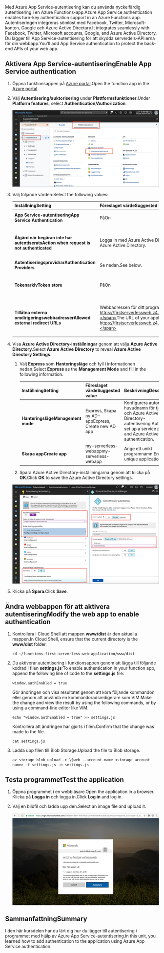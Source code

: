 <span data-ttu-id="2b404-101">Med Azure App Service-autentisering kan du använda nyckelfärdig autentisering i en Azure Functions-app.</span><span class="sxs-lookup"><span data-stu-id="2b404-101">Azure App Service authentication enables turn-key authentication support in an Azure Functions app.</span></span> <span data-ttu-id="2b404-102">Autentiseringen integreras sömlöst med Facebook, Twitter, Microsoft-konton, Google och Azure Active Directory.</span><span class="sxs-lookup"><span data-stu-id="2b404-102">It integrates seamlessly with Facebook, Twitter, Microsoft accounts, Google, and Azure Active Directory.</span></span> <span data-ttu-id="2b404-103">Du lägger till App Service-autentisering för att skydda serverdels-API:erna för din webbapp.</span><span class="sxs-lookup"><span data-stu-id="2b404-103">You'll add App Service authentication to protect the back-end APIs of your web app.</span></span>

## <a name="enable-app-service-authentication"></a><span data-ttu-id="2b404-104">Aktivera App Service-autentisering</span><span class="sxs-lookup"><span data-stu-id="2b404-104">Enable App Service authentication</span></span>

1. <span data-ttu-id="2b404-105">Öppna funktionsappen på [Azure portal](https://portal.azure.com/?azure-portal=true).</span><span class="sxs-lookup"><span data-stu-id="2b404-105">Open the function app in the [Azure portal](https://portal.azure.com/?azure-portal=true).</span></span>

1. <span data-ttu-id="2b404-106">Välj **Autentisering/auktorisering** under **Plattformsfunktioner**.</span><span class="sxs-lookup"><span data-stu-id="2b404-106">Under **Platform features**, select **Authentication/Authorization**.</span></span>

    ![Välja autentisering och auktorisering](../media/6-authorization.jpg)

1. <span data-ttu-id="2b404-108">Välj följande värden:</span><span class="sxs-lookup"><span data-stu-id="2b404-108">Select the following values:</span></span>
    
    | <span data-ttu-id="2b404-109">Inställning</span><span class="sxs-lookup"><span data-stu-id="2b404-109">Setting</span></span>      |  <span data-ttu-id="2b404-110">Föreslaget värde</span><span class="sxs-lookup"><span data-stu-id="2b404-110">Suggested value</span></span>   | <span data-ttu-id="2b404-111">Beskrivning</span><span class="sxs-lookup"><span data-stu-id="2b404-111">Description</span></span>                                        |
    | --- | --- | ---|
    | <span data-ttu-id="2b404-112">**App Service-autentisering**</span><span class="sxs-lookup"><span data-stu-id="2b404-112">**App Service Authentication**</span></span> | <span data-ttu-id="2b404-113">På</span><span class="sxs-lookup"><span data-stu-id="2b404-113">On</span></span> | <span data-ttu-id="2b404-114">Aktivera autentisering.</span><span class="sxs-lookup"><span data-stu-id="2b404-114">Enable authentication.</span></span> |
    | <span data-ttu-id="2b404-115">**Åtgärd när begäran inte har autentiserats**</span><span class="sxs-lookup"><span data-stu-id="2b404-115">**Action when request is not authenticated**</span></span> | <span data-ttu-id="2b404-116">Logga in med Azure Active Directory.</span><span class="sxs-lookup"><span data-stu-id="2b404-116">Sign in with Azure Active Directory.</span></span> | <span data-ttu-id="2b404-117">Välj en konfigurerad autentiseringsmetod (se nedan).</span><span class="sxs-lookup"><span data-stu-id="2b404-117">Select a configured authentication method (See below).</span></span> |
    | <span data-ttu-id="2b404-118">**Autentiseringsprovidrar**</span><span class="sxs-lookup"><span data-stu-id="2b404-118">**Authentication Providers**</span></span> | <span data-ttu-id="2b404-119">Se nedan.</span><span class="sxs-lookup"><span data-stu-id="2b404-119">See below.</span></span> | <span data-ttu-id="2b404-120">Se nedan.</span><span class="sxs-lookup"><span data-stu-id="2b404-120">See below.</span></span> |
    | <span data-ttu-id="2b404-121">**Tokenarkiv**</span><span class="sxs-lookup"><span data-stu-id="2b404-121">**Token store**</span></span> | <span data-ttu-id="2b404-122">På</span><span class="sxs-lookup"><span data-stu-id="2b404-122">On</span></span> | <span data-ttu-id="2b404-123">Tillåt att App Service lagrar och hanterar token.</span><span class="sxs-lookup"><span data-stu-id="2b404-123">Allow App Service to store and manage tokens.</span></span> |
    | <span data-ttu-id="2b404-124">**Tillåtna externa omdirigeringswebbadresser**</span><span class="sxs-lookup"><span data-stu-id="2b404-124">**Allowed external redirect URLs**</span></span> | <span data-ttu-id="2b404-125">Webbadressen för ditt program, till exempel https://firstserverlessweb.z4.web.core.windows.net/.</span><span class="sxs-lookup"><span data-stu-id="2b404-125">The URL of your application, for example https://firstserverlessweb.z4.web.core.windows.net/.</span></span> | <span data-ttu-id="2b404-126">Webbadresser som App Service kan omdirigera till när en användare har autentiserats.</span><span class="sxs-lookup"><span data-stu-id="2b404-126">URLs that App Service is allowed to redirect to, after a user is authenticated.</span></span> |

1. <span data-ttu-id="2b404-127">Visa **Azure Active Directory-inställningar** genom att välja **Azure Active Directory**.</span><span class="sxs-lookup"><span data-stu-id="2b404-127">Select **Azure Active Directory** to reveal **Azure Active Directory Settings**.</span></span>

    1. <span data-ttu-id="2b404-128">Välj **Express** som **Hanteringsläge** och fyll i informationen nedan.</span><span class="sxs-lookup"><span data-stu-id="2b404-128">Select **Express** as the **Management Mode** and fill in the following information.</span></span>
    
        | <span data-ttu-id="2b404-129">Inställning</span><span class="sxs-lookup"><span data-stu-id="2b404-129">Setting</span></span>      |  <span data-ttu-id="2b404-130">Föreslaget värde</span><span class="sxs-lookup"><span data-stu-id="2b404-130">Suggested value</span></span>   | <span data-ttu-id="2b404-131">Beskrivning</span><span class="sxs-lookup"><span data-stu-id="2b404-131">Description</span></span>                                        |
        | --- | --- | ---|
        | <span data-ttu-id="2b404-132">**Hanteringsläge**</span><span class="sxs-lookup"><span data-stu-id="2b404-132">**Management mode**</span></span> | <span data-ttu-id="2b404-133">Express, Skapa ny AD-app</span><span class="sxs-lookup"><span data-stu-id="2b404-133">Express, Create new AD app</span></span> | <span data-ttu-id="2b404-134">Konfigurera automatiskt ett huvudnamn för tjänsten och Azure Active Directory-autentisering.</span><span class="sxs-lookup"><span data-stu-id="2b404-134">Automatically set up a service principal and Azure Active Directory authentication.</span></span> |
        | <span data-ttu-id="2b404-135">**Skapa app**</span><span class="sxs-lookup"><span data-stu-id="2b404-135">**Create app**</span></span> | <span data-ttu-id="2b404-136">my-serverless-webapp</span><span class="sxs-lookup"><span data-stu-id="2b404-136">my-serverless-webapp</span></span> | <span data-ttu-id="2b404-137">Ange ett unikt programnamn.</span><span class="sxs-lookup"><span data-stu-id="2b404-137">Enter a unique application name.</span></span> |
    
    1. <span data-ttu-id="2b404-138">Spara Azure Active Directory-inställningarna genom att klicka på **OK**.</span><span class="sxs-lookup"><span data-stu-id="2b404-138">Click **OK** to save the Azure Active Directory settings.</span></span>

    ![Inställningar för autentisering, auktorisering och Azure Active Directory](../media/6-create-aad.png)


1. <span data-ttu-id="2b404-140">Klicka på **Spara**.</span><span class="sxs-lookup"><span data-stu-id="2b404-140">Click **Save**.</span></span>


## <a name="modify-the-web-app-to-enable-authentication"></a><span data-ttu-id="2b404-141">Ändra webbappen för att aktivera autentisering</span><span class="sxs-lookup"><span data-stu-id="2b404-141">Modify the web app to enable authentication</span></span>

1. <span data-ttu-id="2b404-142">Kontrollera i Cloud Shell att mappen **www/dist** är den aktuella mappen.</span><span class="sxs-lookup"><span data-stu-id="2b404-142">In Cloud Shell, ensure that the current directory is the **www/dist** folder.</span></span>

    ```azurecli
    cd ~/functions-first-serverless-web-application/www/dist
    ```

1. <span data-ttu-id="2b404-143">Du aktiverar autentisering i funktionsappen genom att lägga till följande kodrad i filen **settings.js**:</span><span class="sxs-lookup"><span data-stu-id="2b404-143">To enable authentication in your function app, append the following line of code to the **settings.js** file:</span></span>

    `window.authEnabled = true`

    <span data-ttu-id="2b404-144">Gör ändringen och visa resultatet genom att köra följande kommandon eller genom att använda en kommandoradsredigerare som VIM.</span><span class="sxs-lookup"><span data-stu-id="2b404-144">Make the change and view the result by using the following commands, or by using a command-line editor like VIM.</span></span>

    ```azurecli
    echo "window.authEnabled = true" >> settings.js
    ```

    <span data-ttu-id="2b404-145">Kontrollera att ändringen har gjorts i filen.</span><span class="sxs-lookup"><span data-stu-id="2b404-145">Confirm that the change was made to the file.</span></span>

    ```azurecli
    cat settings.js
    ```

1. <span data-ttu-id="2b404-146">Ladda upp filen till Blob Storage.</span><span class="sxs-lookup"><span data-stu-id="2b404-146">Upload the file to Blob storage.</span></span>

    ```azurecli
    az storage blob upload -c \$web --account-name <storage account name> -f settings.js -n settings.js
    ```


## <a name="test-the-application"></a><span data-ttu-id="2b404-147">Testa programmet</span><span class="sxs-lookup"><span data-stu-id="2b404-147">Test the application</span></span>

1. <span data-ttu-id="2b404-148">Öppna programmet i en webbläsare.</span><span class="sxs-lookup"><span data-stu-id="2b404-148">Open the application in a browser.</span></span> <span data-ttu-id="2b404-149">Klicka på **Logga in** och logga in.</span><span class="sxs-lookup"><span data-stu-id="2b404-149">Click **Log in** and log in.</span></span>

1. <span data-ttu-id="2b404-150">Välj en bildfil och ladda upp den.</span><span class="sxs-lookup"><span data-stu-id="2b404-150">Select an image file and upload it.</span></span>

    ![Inloggningssida](../media/6-aad-auth.png)
    

## <a name="summary"></a><span data-ttu-id="2b404-152">Sammanfattning</span><span class="sxs-lookup"><span data-stu-id="2b404-152">Summary</span></span>

<span data-ttu-id="2b404-153">I den här kursdelen har du lärt dig hur du lägger till autentisering i programmet med hjälp av Azure App Service-autentisering.</span><span class="sxs-lookup"><span data-stu-id="2b404-153">In this unit, you learned how to add authentication to the application using Azure App Service authentication.</span></span>